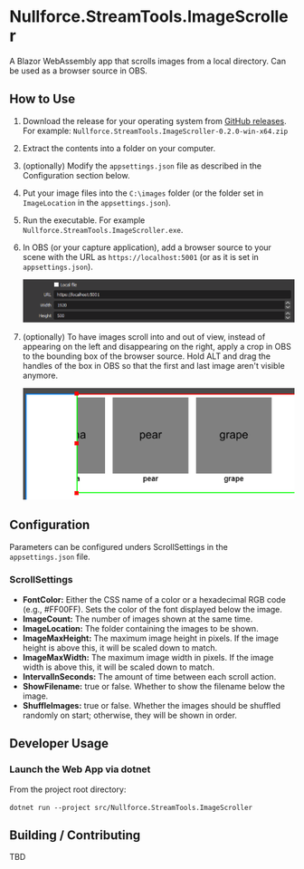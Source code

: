 # Nullforce.StreamTools.ImageScroller

A Blazor WebAssembly app that scrolls images from a local directory. Can be used as a browser source in OBS.

<!-- |||
----------------------|---
**Build**             | [![Build Status](https://github.com/nullforce-public/Nullforce.StreamTools.ImageScroller/workflows/build/badge.svg?branch=main)](https://github.com/nullforce-public/Nullforce.StreamTools.ImageScroller/actions) -->

## How to Use

1. Download the release for your operating system from [GitHub releases](https://github.com/nullforce-public/Nullforce.StreamTools.ImageScroller/releases/).
For example: `Nullforce.StreamTools.ImageScroller-0.2.0-win-x64.zip`

2. Extract the contents into a folder on your computer.

3. (optionally) Modify the `appsettings.json` file as described in the
Configuration section below.

4. Put your image files into the `C:\images` folder (or the folder set in
`ImageLocation` in the `appsettings.json`).

5. Run the executable. For example `Nullforce.StreamTools.ImageScroller.exe`.

6. In OBS (or your capture application), add a browser source to your scene with
the URL as `https://localhost:5001` (or as it is set in `appsettings.json`).

    ![Browser Source in OBS](docs/images/obs-browser-source.png)

7. (optionally) To have images scroll into and out of view, instead of appearing
on the left and disappearing on the right, apply a crop in OBS to the bounding
box of the browser source. Hold ALT and drag the handles of the box in OBS so
that the first and last image aren't visible anymore.

    ![Cropping in OBS](docs/images/obs-crop.png)

## Configuration

Parameters can be configured unders ScrollSettings in the `appsettings.json` file.

### ScrollSettings

- **FontColor:** Either the CSS name of a color or a hexadecimal RGB code (e.g., #FF00FF).
Sets the color of the font displayed below the image.
- **ImageCount:** The number of images shown at the same time.
- **ImageLocation:** The folder containing the images to be shown.
- **ImageMaxHeight:** The maximum image height in pixels. If the image height is
above this, it will be scaled down to match.
- **ImageMaxWidth:** The maximum image width in pixels. If the image width is
above this, it will be scaled down to match.
- **IntervalInSeconds:** The amount of time between each scroll action.
- **ShowFilename:** true or false. Whether to show the filename below the image.
- **ShuffleImages:** true or false. Whether the images should be shuffled randomly
on start; otherwise, they will be shown in order.


## Developer Usage

### Launch the Web App via dotnet

From the project root directory:

`dotnet run --project src/Nullforce.StreamTools.ImageScroller`

## Building / Contributing

TBD
